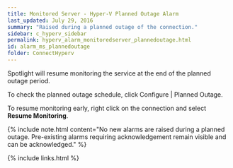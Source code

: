 ```yaml
---
title: ﻿Monitored Server - Hyper-V Planned Outage Alarm
last_updated: July 29, 2016
summary: "Raised during a planned outage of the connection."
sidebar: c_hyperv_sidebar
permalink: hyperv_alarm_monitoredserver_plannedoutage.html
id: alarm_ms_plannedoutage
folder: ConnectHyperv
---
```



Spotlight will resume monitoring the service at the end of the planned outage period.

To check the planned outage schedule, click Configure \| Planned Outage.

To resume monitoring early, right click on the connection and select **Resume Monitoring**.

{% include note.html content="No new alarms are raised during a planned outage. Pre-existing alarms requiring acknowledgement remain visible and can be acknowledged." %}


{% include links.html %}
